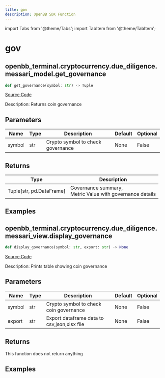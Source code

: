 ```yaml
---
title: gov
description: OpenBB SDK Function
---
```


import Tabs from '@theme/Tabs';
import TabItem from '@theme/TabItem';

# gov

<Tabs>
<TabItem value="model" label="Model" default>

## openbb_terminal.cryptocurrency.due_diligence.messari_model.get_governance

```python title='openbb_terminal/cryptocurrency/due_diligence/messari_model.py'
def get_governance(symbol: str) -> Tuple
```
[Source Code](https://github.com/OpenBB-finance/OpenBBTerminal/tree/main/openbb_terminal/cryptocurrency/due_diligence/messari_model.py#L567)

Description: Returns coin governance

## Parameters

| Name | Type | Description | Default | Optional |
| ---- | ---- | ----------- | ------- | -------- |
| symbol | str | Crypto symbol to check governance | None | False |

## Returns

| Type | Description |
| ---- | ----------- |
| Tuple[str, pd.DataFrame] | Governance summary,<br/>Metric Value with governance details |

## Examples



</TabItem>
<TabItem value="view" label="View">

## openbb_terminal.cryptocurrency.due_diligence.messari_view.display_governance

```python title='openbb_terminal/cryptocurrency/due_diligence/messari_view.py'
def display_governance(symbol: str, export: str) -> None
```
[Source Code](https://github.com/OpenBB-finance/OpenBBTerminal/tree/main/openbb_terminal/cryptocurrency/due_diligence/messari_view.py#L602)

Description: Prints table showing coin governance

## Parameters

| Name | Type | Description | Default | Optional |
| ---- | ---- | ----------- | ------- | -------- |
| symbol | str | Crypto symbol to check coin governance | None | False |
| export | str | Export dataframe data to csv,json,xlsx file | None | False |

## Returns

This function does not return anything

## Examples



</TabItem>
</Tabs>